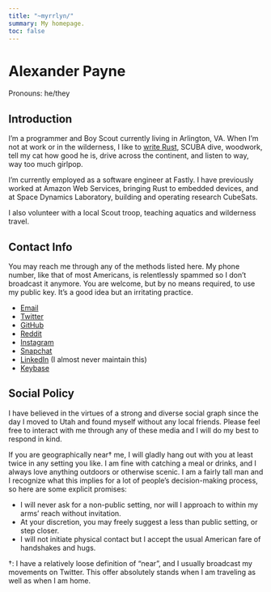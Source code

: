 ```yaml
---
title: "~myrrlyn/"
summary: My homepage.
toc: false
---
```


# Alexander Payne

Pronouns: he/they

## Introduction

I’m a programmer and Boy Scout currently living in Arlington, VA. When I’m not
at work or in the wilderness, I like to [write Rust][crates], SCUBA dive,
woodwork, tell my cat how good he is, drive across the continent, and listen to
way, way too much girlpop.

I’m currently employed as a software engineer at Fastly. I have previously
worked at Amazon Web Services, bringing Rust to embedded devices, and at Space
Dynamics Laboratory, building and operating research CubeSats.

I also volunteer with a local Scout troop, teaching aquatics and wilderness
travel.

## Contact Info

You may reach me through any of the methods listed here. My phone number, like
that of most Americans, is relentlessly spammed so I don’t broadcast it anymore.
You are welcome, but by no means required, to use my public key. It’s a good
idea but an irritating practice.

- [Email][email]
- [Twitter][twitter]
- [GitHub][gh]
- [Reddit][reddit]
- [Instagram][ig]
- [Snapchat][snap]
- [LinkedIn][linkedin] (I almost never maintain this)
- [Keybase][kb]

<!-- - [Public Key][pubkey] -->

## Social Policy

I have believed in the virtues of a strong and diverse social graph since the
day I moved to Utah and found myself without any local friends. Please feel free
to interact with me through any of these media and I will do my best to respond
in kind.

If you are geographically near† me, I will gladly hang out with you at least
twice in any setting you like. I am fine with catching a meal or drinks, and I
always love anything outdoors or otherwise scenic. I am a fairly tall man and I
recognize what this implies for a lot of people’s decision-making process, so
here are some explicit promises:

- I will never ask for a non-public setting, nor will I approach to within my
  arms’ reach without invitation.
- At your discretion, you may freely suggest a less than public setting, or
  step closer.
- I will not initiate physical contact but I accept the usual American fare of
  handshakes and hugs.

†: I have a relatively loose definition of “near”, and I usually broadcast my
movements on Twitter. This offer absolutely stands when I am traveling as well
as when I am home.

[crates]: /crates "A summary of my Rust F/LOSS work"
[email]: mailto:self@myrrlyn.dev "My email address"
[gh]: https://github.com/myrrlyn "My GitHub profile"
[ig]: https://instagr.am/myrrlyn "My Instagram gallery"
[kb]: https://keybase.io/myrrlyn "My Keybase profile"
[linkedin]: https://linkedin.com/in/myrrlyn "My LinkedIn profile"
[pubkey]: /static/myrrlyn.asc "My PGP public key"
[reddit]: https://reddit.com/u/myrrlyn "My reddit account"
[snap]: https://snapchat.com/add/myrrlyn "My Snapchat account"
[twitter]: https://twitter.com/myrrlyn "My Twitter account"
